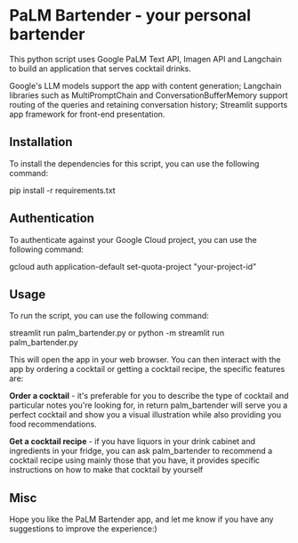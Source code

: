 # PaLM Bartender - your personal bartender

This python script uses Google PaLM Text API, Imagen API and Langchain to build an application that serves cocktail drinks.

Google's LLM models support the app with content generation; Langchain libraries such as MultiPromptChain and ConversationBufferMemory support routing of the queries and retaining conversation history; Streamlit supports app framework for front-end presentation.

## Installation
To install the dependencies for this script, you can use the following command:

pip install -r requirements.txt

## Authentication
To authenticate against your Google Cloud project, you can use the following command:

gcloud auth application-default set-quota-project "your-project-id"

## Usage

To run the script, you can use the following command:

streamlit run palm_bartender.py or python -m streamlit run palm_bartender.py

This will open the app in your web browser. You can then interact with the app by ordering a cocktail or getting a cocktail recipe, the specific features are:

**Order a cocktail** - it's preferable for you to describe the type of cocktail and particular notes you're looking for, in return palm_bartender will serve you a perfect cocktail and show you a visual illustration while also providing you food recommendations.

**Get a cocktail recipe** - if you have liquors in your drink cabinet and ingredients in your fridge, you can ask palm_bartender to recommend a cocktail recipe using mainly those that you have, it provides specific instructions on how to make that cocktail by yourself

## Misc
Hope you like the PaLM Bartender app, and let me know if you have any suggestions to improve the experience:)